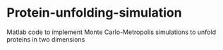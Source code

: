 # Protein-unfolding-simulation
Matlab code to implement Monte Carlo-Metropolis simulations to unfold proteins in two dimensions
